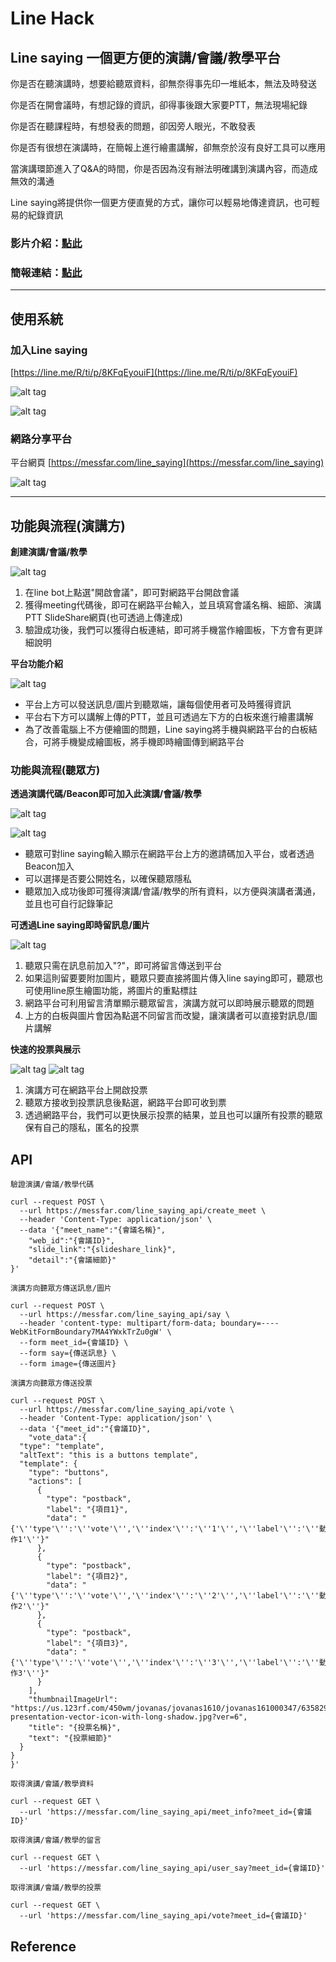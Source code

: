 # Line Hack

## Line saying 一個更方便的演講/會議/教學平台

 你是否在聽演講時，想要給聽眾資料，卻無奈得事先印一堆紙本，無法及時發送
 
 你是否在開會議時，有想記錄的資訊，卻得事後跟大家要PTT，無法現場紀錄
 
 你是否在聽課程時，有想發表的問題，卻因旁人眼光，不敢發表
 
 你是否有很想在演講時，在簡報上進行繪畫講解，卻無奈於沒有良好工具可以應用
 
 當演講環節進入了Q&A的時間，你是否因為沒有辦法明確講到演講內容，而造成無效的溝通


 
 Line saying將提供你一個更方便直覺的方式，讓你可以輕易地傳達資訊，也可輕易的紀錄資訊

### 影片介紹：[點此](https://youtu.be/VYqmdTrTqfc)

### 簡報連結：[點此](https://docs.google.com/presentation/d/1a1oDFq3zbzOu7JsiKx0geYkDVER99aRc54ymFtZk0Nw/edit?usp=sharing)

---

## 使用系統

### 加入Line saying

[https://line.me/R/ti/p/8KFqEyouiF](https://line.me/R/ti/p/8KFqEyouiF)

![alt tag](https://i.imgur.com/lSUSmnQ.png)

![alt tag](https://i.imgur.com/83N9KH4.jpg?4)

### 網路分享平台

平台網頁 [https://messfar.com/line_saying](https://messfar.com/line_saying)

![alt tag](https://i.imgur.com/fXWw90y.png?1)

---

## 功能與流程(演講方)

**創建演講/會議/教學**

![alt tag](https://i.imgur.com/aqvwXsP.jpg)
1. 在line bot上點選"開啟會議"，即可對網路平台開啟會議
2. 獲得meeting代碼後，即可在網路平台輸入，並且填寫會議名稱、細節、演講PTT SlideShare網頁(也可透過上傳達成)
3. 驗證成功後，我們可以獲得白板連結，即可將手機當作繪圖板，下方會有更詳細說明

**平台功能介紹**

![alt tag](https://i.imgur.com/u4yIyB6.jpg)
* 平台上方可以發送訊息/圖片到聽眾端，讓每個使用者可及時獲得資訊
* 平台右下方可以講解上傳的PTT，並且可透過左下方的白板來進行繪畫講解
* 為了改善電腦上不方便繪圖的問題，Line saying將手機與網路平台的白板結合，可將手機變成繪圖板，將手機即時繪圖傳到網路平台 

### 功能與流程(聽眾方)

**透過演講代碼/Beacon即可加入此演講/會議/教學**

![alt tag](https://i.imgur.com/VX7YBc7.jpg)

![alt tag](https://i.imgur.com/HxQc995.jpg)
* 聽眾可對line saying輸入顯示在網路平台上方的邀請碼加入平台，或者透過Beacon加入
* 可以選擇是否要公開姓名，以確保聽眾隱私
* 聽眾加入成功後即可獲得演講/會議/教學的所有資料，以方便與演講者溝通，並且也可自行記錄筆記

**可透過Line saying即時留訊息/圖片**

![alt tag](https://i.imgur.com/9USM3Yi.jpg)
1. 聽眾只需在訊息前加入"?"，即可將留言傳送到平台
2. 如果這則留要要附加圖片，聽眾只要直接將圖片傳入line saying即可，聽眾也可使用line原生繪圖功能，將圖片的重點標註
3. 網路平台可利用留言清單顯示聽眾留言，演講方就可以即時展示聽眾的問題
4. 上方的白板與圖片會因為點選不同留言而改變，讓演講者可以直接對訊息/圖片講解

**快速的投票與展示**

![alt tag](https://i.imgur.com/Axk3Xvd.jpg)
![alt tag](https://i.imgur.com/WKRrtSh.jpg)
1. 演講方可在網路平台上開啟投票
2. 聽眾方接收到投票訊息後點選，網路平台即可收到票
3. 透過網路平台，我們可以更快展示投票的結果，並且也可以讓所有投票的聽眾保有自己的隱私，匿名的投票

## API

```php=
驗證演講/會議/教學代碼

curl --request POST \
  --url https://messfar.com/line_saying_api/create_meet \
  --header 'Content-Type: application/json' \
  --data '{"meet_name":"{會議名稱}",
	"web_id":"{會議ID}",
	"slide_link":"{slideshare_link}",
	"detail":"{會議細節}"
}'
```

```php=
演講方向聽眾方傳送訊息/圖片

curl --request POST \
  --url https://messfar.com/line_saying_api/say \
  --header 'content-type: multipart/form-data; boundary=----WebKitFormBoundary7MA4YWxkTrZu0gW' \
  --form meet_id={會議ID} \
  --form say={傳送訊息} \
  --form image={傳送圖片}
```

```php=
演講方向聽眾方傳送投票

curl --request POST \
  --url https://messfar.com/line_saying_api/vote \
  --header 'Content-Type: application/json' \
  --data '{"meet_id":"{會議ID}",
	"vote_data":{
  "type": "template",
  "altText": "this is a buttons template",
  "template": {
    "type": "buttons",
    "actions": [
      {
        "type": "postback",
        "label": "{項目1}",
        "data": "{'\''type'\'':'\''vote'\'','\''index'\'':'\''1'\'','\''label'\'':'\''動作1'\''}"
      },
      {
        "type": "postback",
        "label": "{項目2}",
        "data": "{'\''type'\'':'\''vote'\'','\''index'\'':'\''2'\'','\''label'\'':'\''動作2'\''}"
      },
      {
        "type": "postback",
        "label": "{項目3}",
        "data": "{'\''type'\'':'\''vote'\'','\''index'\'':'\''3'\'','\''label'\'':'\''動作3'\''}"
      }
    ],
    "thumbnailImageUrl": "https://us.123rf.com/450wm/jovanas/jovanas1610/jovanas161000347/63582975-presentation-vector-icon-with-long-shadow.jpg?ver=6",
    "title": "{投票名稱}",
    "text": "{投票細節}"
  }
}
}'
```

```php=
取得演講/會議/教學資料

curl --request GET \
  --url 'https://messfar.com/line_saying_api/meet_info?meet_id={會議ID}'
```

```php=
取得演講/會議/教學的留言

curl --request GET \
  --url 'https://messfar.com/line_saying_api/user_say?meet_id={會議ID}'
```

```php=
取得演講/會議/教學的投票

curl --request GET \
  --url 'https://messfar.com/line_saying_api/vote?meet_id={會議ID}'
```

## Reference